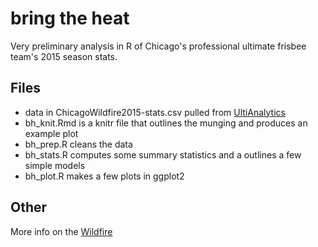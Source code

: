 # bring the heat

Very preliminary analysis in R of Chicago's professional ultimate frisbee team's 2015 season stats.

## Files
* data in ChicagoWildfire2015-stats.csv pulled from [UltiAnalytics](http://www.ultianalytics.com/app/#/5671536392404992/players)
* bh_knit.Rmd is a knitr file that outlines the munging and produces an example plot
* bh_prep.R cleans the data
* bh_stats.R computes some summary statistics and a outlines a few simple models
* bh_plot.R makes a few plots in ggplot2

## Other
More info on the [Wildfire](http://theaudl.com/teams/wildfire)
